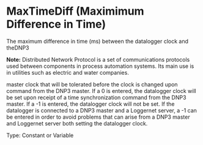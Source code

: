 # MaxTimeDiff (Maximimum Difference in Time)

The maximum difference in time (ms) between the datalogger clock and theDNP3

**Note:** Distributed Network Protocol is a set of communications protocols used between components in process automation systems. Its main use is in utilities such as electric and water companies.

master clock that will be tolerated before the clock is changed upon command from the DNP3 master. If a 0 is entered, the datalogger clock will be set upon receipt of a time synchronization command from the DNP3 master. If a -1 is entered, the datalogger clock will not be set. If the datalogger is connected to a DNP3 master and a Loggernet server, a -1 can be entered in order to avoid problems that can arise from a DNP3 master and Loggernet server both setting the datalogger clock.

Type: Constant or Variable
